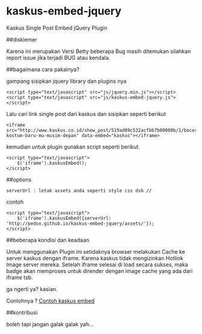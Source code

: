 kaskus-embed-jquery
===================

Kaskus Single Post Embed jQuery Plugin

##disklemer

Karena ini merupakan Versi Betty beberapa Bug masih ditemukan silahkan report issue jika terjadi BUG atau kendala.

##bagaimana cara pakainya?

gampang sisipkan jquery library dan plugins nya
	
	<script type="text/javascript" src="js/jquery.min.js"></script>
	<script type="text/javascript" src="js/kaskus-embed-jquery.js"></script>

Lalu cari link single post dari kaskus dan sisipkan seperti berikut
	
	<iframe src="http://www.kaskus.co.id/show_post/519ad89c532acfbb7b00000b/1/bocoran-kostum-baru-mu-musim-depan" data-embed="kaskus"></iframe>

kemudian untuk plugin gunakan script seperti berikut.

	<script type="text/javascript">
		$('iframe').kaskusEmbed();
	</script>

##options

	serverUrl : letak assets anda seperti style css dsb //

contoh
	
	<script type="text/javascript">
		$('iframe').kaskusEmbed({serverUrl: 'http://pedox.github.io/kaskus-embed-jquery/assets/'});
	</script>

##beberapa kondisi dan keadaan

Untuk menggunakan Plugin ini setidaknya browser melakukan Cache ke server kaskus dengan iframe.
Karena kaskus tidak mengizinkan Hotlink Image server mereka. Setelah iframe selesai di load secara sukses, maka badge akan
memproses untuk dirender dengan image cache yang ada dari iframe tsb.

ga ngerti ya? kasian.

Contohnya ? [Contoh kaskus embed](http://jsbin.com/oqosex/1)

##kontribusi 

boleh tapi jangan galak galak yah...
